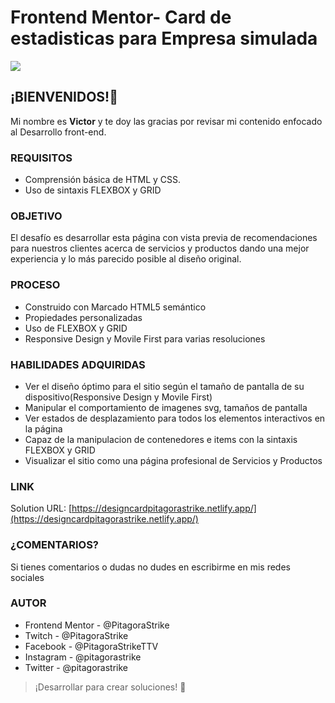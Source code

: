 # Frontend Mentor- Card de estadisticas para Empresa simulada

![](https://scontent.fmex33-1.fna.fbcdn.net/v/t39.30808-6/272582201_1235274883629505_3156719646989067480_n.jpg?_nc_cat=102&ccb=1-5&_nc_sid=0debeb&_nc_eui2=AeFIW2Yz8NjeDj9a_WeUSzXMHSQ8TMEyMOwdJDxMwTIw7Lp2W25DuxnyFvitXua0HiYHiDo0izSo4FkAwY6gOKls&_nc_ohc=edSw69TpSIAAX9ImBw6&_nc_ht=scontent.fmex33-1.fna&oh=00_AT-4JBcaibTTBk1JsJEHaztJtsiSqUrsGiRlUqJOY6oZ1g&oe=61F5E71F)

## ¡BIENVENIDOS!👋
Mi nombre es **Victor** y te doy las gracias por revisar mi contenido enfocado al Desarrollo front-end.

### REQUISITOS
- Comprensión básica de HTML y CSS.
- Uso de sintaxis FLEXBOX y GRID

### OBJETIVO
El desafío es desarrollar esta página con vista previa de recomendaciones para
nuestros clientes acerca de servicios y productos dando una mejor experiencia y lo más parecido posible al diseño original.


### PROCESO
- Construido con Marcado HTML5 semántico
- Propiedades personalizadas
- Uso de FLEXBOX y GRID
- Responsive Design y Movile First para varias resoluciones


### HABILIDADES ADQUIRIDAS

- Ver el diseño óptimo para el sitio según el tamaño de pantalla de su dispositivo(Responsive Design y Movile First)
- Manipular el comportamiento de imagenes svg, tamaños de pantalla
- Ver estados de desplazamiento para todos los elementos interactivos en la página
- Capaz de la manipulacion de contenedores e items con la sintaxis FLEXBOX
  y GRID
- Visualizar el sitio como una página profesional de Servicios y Productos

### LINK
Solution URL:  [https://designcardpitagorastrike.netlify.app/](https://designcardpitagorastrike.netlify.app/)

### ¿COMENTARIOS?
Si tienes comentarios o dudas no dudes en escribirme en mis redes sociales


### AUTOR
- Frontend Mentor - @PitagoraStrike
- Twitch - @PitagoraStrike
- Facebook - @PitagoraStrikeTTV
- Instagram - @pitagorastrike
- Twitter - @pitagorastrike

> ¡Desarrollar para crear soluciones! 🚀
